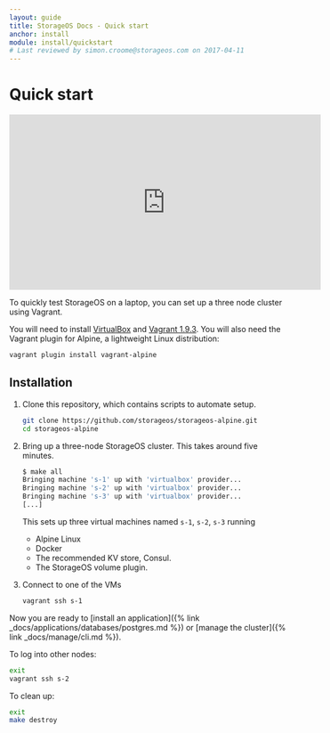 ```yaml
---
layout: guide
title: StorageOS Docs - Quick start
anchor: install
module: install/quickstart
# Last reviewed by simon.croome@storageos.com on 2017-04-11
---
```


# Quick start

<iframe width="560" height="315" src="https://www.youtube.com/embed/Arhn0X0UQ-s" frameborder="0" allowfullscreen></iframe>

To quickly test StorageOS on a laptop, you can set up a three node cluster using Vagrant.

You will need to install [VirtualBox](https://www.virtualbox.org/wiki/Downloads) and [Vagrant
1.9.3](http://vagrantup.com/downloads.html). You will also need the Vagrant
plugin for Alpine, a lightweight Linux distribution:

```bash
vagrant plugin install vagrant-alpine
```

## Installation

1. Clone this repository, which contains scripts to automate setup.

    ```bash
    git clone https://github.com/storageos/storageos-alpine.git
    cd storageos-alpine
    ```

1. Bring up a three-node StorageOS cluster. This takes around five minutes.

    ```bash
    $ make all
    Bringing machine 's-1' up with 'virtualbox' provider...
    Bringing machine 's-2' up with 'virtualbox' provider...
    Bringing machine 's-3' up with 'virtualbox' provider...
    [...]
    ```

    This sets up three virtual machines named `s-1`, `s-2`, `s-3` running
    * Alpine Linux
    * Docker
    * The recommended KV store, Consul.
    * The StorageOS volume plugin.

1. Connect to one of the VMs

    ```bash
    vagrant ssh s-1
    ```

Now you are ready to [install an application]({% link _docs/applications/databases/postgres.md %})
or [manage the cluster]({% link _docs/manage/cli.md %}).

To log into other nodes:

```bash
exit
vagrant ssh s-2
```

To clean up:

```bash
exit
make destroy
```
